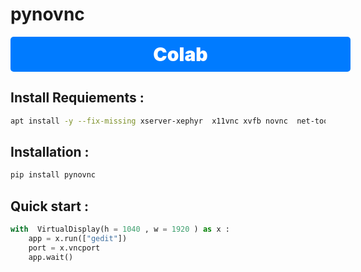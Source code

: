 # pynovnc

<a href="https://colab.research.google.com/drive/1SMHc4PmG9AjnotQD6R5KQQfL7dNvvyE0" style="background-color: #007bff; color: white; padding: 10px 20px; border-radius: 5px; text-decoration: none; display: inline-block;width:100%;text-align:center;font-weight:900;font-size:30">Colab</a>

## Install Requiements  : 
```bash 
apt install -y --fix-missing xserver-xephyr  x11vnc xvfb novnc  net-tools x11-apps x11-xkb-utils gedit tightvncserver x11-utils gnumeric
```

## Installation : 
```bash
pip install pynovnc 
```

## Quick start : 
```python
with  VirtualDisplay(h = 1040 , w = 1920 ) as x :
    app = x.run(["gedit"])
    port = x.vncport
    app.wait()
```

